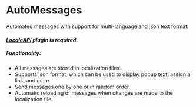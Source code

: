 # AutoMessages
Automated messages with support for multi-language and json text format.

####  ***[LocaleAPI](https://ore.spongepowered.org/Semenkovsky_Ivan/LocaleAPI) plugin is required.***

##### Functionality:
* All messages are stored in localization files.
* Supports json format, which can be used to display popup text, assign a link, and more.
* Send messages one by one or in random order.
* Automatic reloading of messages when changes are made to the localization file.
